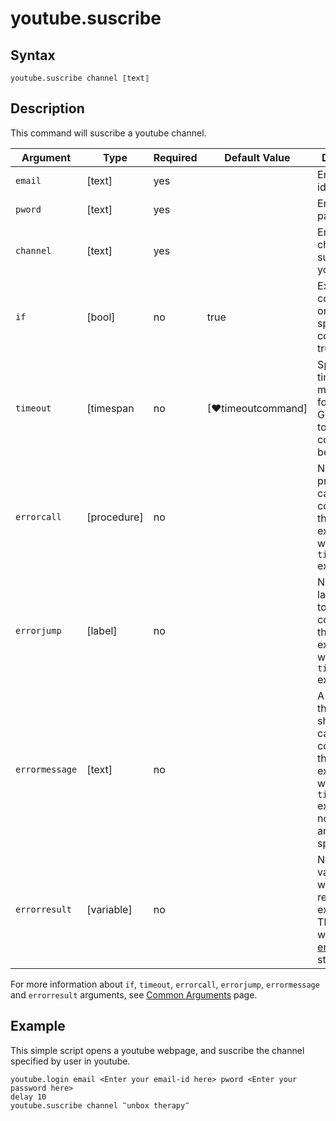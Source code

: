# youtube.suscribe

## Syntax

```G1ANT
youtube.suscribe channel ⟦text⟧
```

## Description

This command will suscribe a youtube channel.

| Argument         | Type       | Required   | Default Value                                               | Description                                                 |
| ---------------- | ---------- | ---------- | ----------------------------------------------------------- | ----------------------------- |
| `email`       | [text] |yes  |                  |Enter email-id |
| `pword`      | [text] |yes   |                 |Enter password |
| `channel`        | [text]     | yes        |                                                             | Enter a channel to suscribe in youtube.|
| `if`             | [bool]     | no         | true                                                        | Executes the command only if a specified condition is true   |
| `timeout`        | [timespan  | no         | [♥timeoutcommand]                                           | Specifies time in milliseconds for G1ANT.Robot to wait for the command to be executed |
| `errorcall`      | [procedure]| no         |                                                             | Name of a procedure to call when the command throws an exception or when a given `timeout` expires |
| `errorjump`      | [label]    | no         |                                                             | Name of the label to jump to when the command throws an exception or when a given `timeout` expires |
| `errormessage`   | [text]     | no         |                                                             | A message that will be shown in case the command throws an exception or when a given `timeout` expires, and no `errorjump` argument is specified |
| `errorresult`    | [variable] | no         |                                                             | Name of a variable that will store the returned exception. The variable will be of [error](https://manual.g1ant.com/link/G1ANT.Language/G1ANT.Language/Structures/ErrorStructure.md) structure  |

For more information about `if`, `timeout`, `errorcall`, `errorjump`, `errormessage` and `errorresult` arguments, see [Common Arguments](https://manual.g1ant.com/link/G1ANT.Manual/appendices/common-arguments.md) page.

## Example

This simple script opens a youtube webpage, and suscribe the channel specified by user in youtube.

```G1ANT
youtube.login email <Enter your email-id here> pword <Enter your password here>
delay 10
youtube.suscribe channel ‴unbox therapy‴
```
